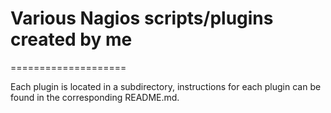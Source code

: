 # Various Nagios scripts/plugins created by me
====================

Each plugin is located in a subdirectory, instructions for each plugin can be found in the corresponding README.md.

